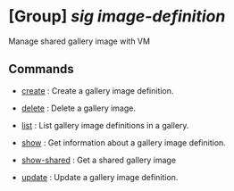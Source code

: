 # [Group] _sig image-definition_

Manage shared gallery image with VM

## Commands

- [create](/Commands/sig/image-definition/_create.md)
: Create a gallery image definition.

- [delete](/Commands/sig/image-definition/_delete.md)
: Delete a gallery image.

- [list](/Commands/sig/image-definition/_list.md)
: List gallery image definitions in a gallery.

- [show](/Commands/sig/image-definition/_show.md)
: Get information about a gallery image definition.

- [show-shared](/Commands/sig/image-definition/_show-shared.md)
: Get a shared gallery image

- [update](/Commands/sig/image-definition/_update.md)
: Update a gallery image definition.
